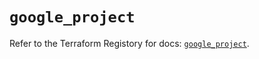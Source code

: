 # `google_project`

Refer to the Terraform Registory for docs: [`google_project`](https://registry.terraform.io/providers/hashicorp/google-beta/5.11.0/docs/resources/google_project).
